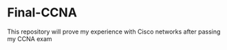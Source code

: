 # Final-CCNA
This repository will prove my experience with Cisco networks after passing my CCNA exam
